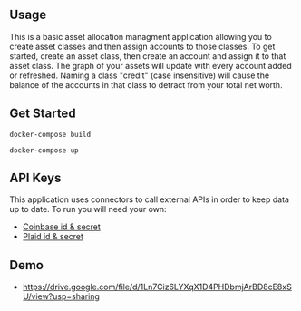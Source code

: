 ## Usage

This is a basic asset allocation managment application allowing you to create asset classes and then assign accounts to those classes. To get started, create an asset class, then create an account and assign it to that asset class. The graph of your assets will update with every account added or refreshed. Naming a class "credit" (case insensitive) will cause the balance of the accounts in that class to detract from your total net worth.

## Get Started

`docker-compose build `

`docker-compose up `

## API Keys

This application uses connectors to call external APIs in order to keep data up to date. To run you will need your own:

- [Coinbase id & secret](https://developers.coinbase.com/api/v2)
- [Plaid id & secret](https://plaid.com/docs/quickstart/)

## Demo

- https://drive.google.com/file/d/1Ln7Ciz6LYXqX1D4PHDbmjArBD8cE8xSU/view?usp=sharing
